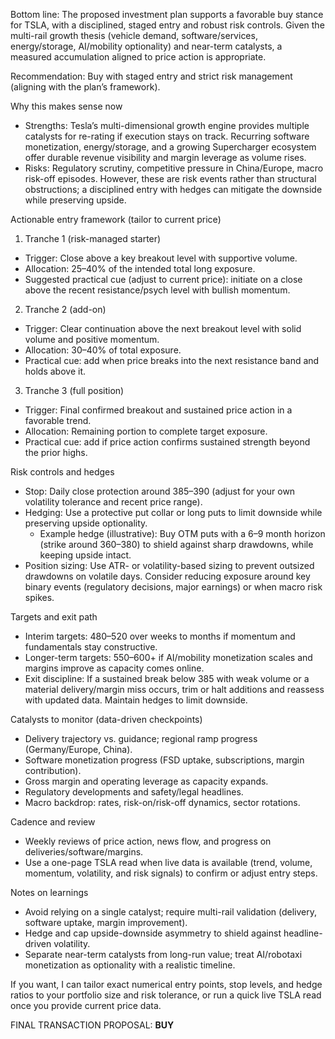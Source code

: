 Bottom line: The proposed investment plan supports a favorable buy stance for TSLA, with a disciplined, staged entry and robust risk controls. Given the multi-rail growth thesis (vehicle demand, software/services, energy/storage, AI/mobility optionality) and near-term catalysts, a measured accumulation aligned to price action is appropriate.

Recommendation: Buy with staged entry and strict risk management (aligning with the plan’s framework).

Why this makes sense now
- Strengths: Tesla’s multi-dimensional growth engine provides multiple catalysts for re-rating if execution stays on track. Recurring software monetization, energy/storage, and a growing Supercharger ecosystem offer durable revenue visibility and margin leverage as volume rises.
- Risks: Regulatory scrutiny, competitive pressure in China/Europe, macro risk-off episodes. However, these are risk events rather than structural obstructions; a disciplined entry with hedges can mitigate the downside while preserving upside.

Actionable entry framework (tailor to current price)
1) Tranche 1 (risk-managed starter)
- Trigger: Close above a key breakout level with supportive volume.
- Allocation: 25–40% of the intended total long exposure.
- Suggested practical cue (adjust to current price): initiate on a close above the recent resistance/psych level with bullish momentum.

2) Tranche 2 (add-on)
- Trigger: Clear continuation above the next breakout level with solid volume and positive momentum.
- Allocation: 30–40% of total exposure.
- Practical cue: add when price breaks into the next resistance band and holds above it.

3) Tranche 3 (full position)
- Trigger: Final confirmed breakout and sustained price action in a favorable trend.
- Allocation: Remaining portion to complete target exposure.
- Practical cue: add if price action confirms sustained strength beyond the prior highs.

Risk controls and hedges
- Stop: Daily close protection around 385–390 (adjust for your own volatility tolerance and recent price range).
- Hedging: Use a protective put collar or long puts to limit downside while preserving upside optionality.
  - Example hedge (illustrative): Buy OTM puts with a 6–9 month horizon (strike around 360–380) to shield against sharp drawdowns, while keeping upside intact.
- Position sizing: Use ATR- or volatility-based sizing to prevent outsized drawdowns on volatile days. Consider reducing exposure around key binary events (regulatory decisions, major earnings) or when macro risk spikes.

Targets and exit path
- Interim targets: 480–520 over weeks to months if momentum and fundamentals stay constructive.
- Longer-term targets: 550–600+ if AI/mobility monetization scales and margins improve as capacity comes online.
- Exit discipline: If a sustained break below 385 with weak volume or a material delivery/margin miss occurs, trim or halt additions and reassess with updated data. Maintain hedges to limit downside.

Catalysts to monitor (data-driven checkpoints)
- Delivery trajectory vs. guidance; regional ramp progress (Germany/Europe, China).
- Software monetization progress (FSD uptake, subscriptions, margin contribution).
- Gross margin and operating leverage as capacity expands.
- Regulatory developments and safety/legal headlines.
- Macro backdrop: rates, risk-on/risk-off dynamics, sector rotations.

Cadence and review
- Weekly reviews of price action, news flow, and progress on deliveries/software/margins.
- Use a one-page TSLA read when live data is available (trend, volume, momentum, volatility, and risk signals) to confirm or adjust entry steps.

Notes on learnings
- Avoid relying on a single catalyst; require multi-rail validation (delivery, software uptake, margin improvement).
- Hedge and cap upside-downside asymmetry to shield against headline-driven volatility.
- Separate near-term catalysts from long-run value; treat AI/robotaxi monetization as optionality with a realistic timeline.

If you want, I can tailor exact numerical entry points, stop levels, and hedge ratios to your portfolio size and risk tolerance, or run a quick live TSLA read once you provide current price data.

FINAL TRANSACTION PROPOSAL: **BUY**